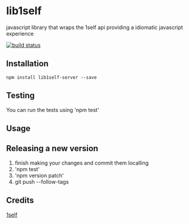 # lib1self

javascript library that wraps the 1self api providing a idiomatic javascript experience

[![build status](https://secure.travis-ci.org/edsykes/lib1self-server.png)](http://travis-ci.org/edsykes/lib1self-server)

## Installation

```
npm install lib1self-server --save
```

## Testing

You can run the tests using 'npm test'

## Usage

## Releasing a new version

1. finish making your changes and commit them localling 
2. 'npm test'
3. 'npm version patch'
4. git push --follow-tags

## Credits
[1self](https://github.com/1self/)
